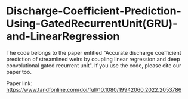 # Discharge-Coefficient-Prediction-Using-GatedRecurrentUnit(GRU)-and-LinearRegression
The code belongs to the paper entitled "Accurate discharge coefficient prediction of streamlined weirs by coupling linear regression and deep convolutional gated recurrent unit".
If you use the code, please cite our paper too.

Paper link:
https://www.tandfonline.com/doi/full/10.1080/19942060.2022.2053786
